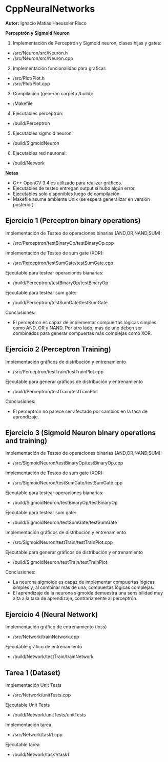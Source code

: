 # CppNeuralNetworks

<b>Autor:</b> Ignacio Matías Haeussler Risco

<b>Perceptrón y Sigmoid Neuron</b>

1. Implementación de Perceptrón y Sigmoid neuron, clases hijas y gates:
  - /src/Neuron/src/Neuron.h
  - /src/Neuron/src/Neuron.cpp
  
2. Implementación funcionalidad para graficar:
  - /src/Plot/Plot.h
  - /src/Plot/Plot.cpp

3. Compilación (generan carpeta /build):
  - /Makefile

4. Ejecutables perceptrón:
  - /build/Perceptron

5. Ejecutables sigmoid neuron:
  - /build/SigmoidNeuron
  
6. Ejecutables red neuronal:
  - /build/Network
  
<b>Notas</b>

  - C++ OpenCV 3.4 es utilizado para realizar gráficos.
  - Ejecutables de testeo entregan output si hubo algún error.
  - Ejecutables solo disponibles luego de compilación
  - Makefile asume ambiente Unix (se espera generalizar en versión posterior)

## Ejercicio 1 (Perceptron binary operations)

Implementación de Testeo de operaciones binarias (AND,OR,NAND,SUM): 
  - /src/Perceptron/testBinaryOp/testBinaryOp.cpp

Implementación de Testeo de sum gate (XOR): 
  - /src/Perceptron/testSumGate/testSumGate.cpp

Ejecutable para testear operaciones bianarias:
  - /build/Perceptron/testBinaryOp/testBinaryOp

Ejecutable para testear sum gate:
  - /build/Perceptron/testSumGate/testSumGate
  
Conclusiones:
  - El perceptron es capaz de implementar compuertas lógicas
  simples como AND, OR y NAND. Por otro lado, más de uno deben
  ser combinados para generar compuertas más complejas como XOR.

## Ejercicio 2 (Perceptron Training)

Implementación gráficos de distribución y entrenamiento
  - /src/Perceptron/testTrain/testTrainPlot.cpp
  
Ejecutable para generar gráficos de distribución y entrenamiento
  - /build/Perceptron/testTrain/testTrainPlot
  
Conclusiones:
  - El perceptrón no parece ser afectado por cambios en la tasa de
  aprendizaje.
  
## Ejercicio 3 (Sigmoid Neuron binary operations and training)

Implementación de Testeo de operaciones binarias (AND,OR,NAND,SUM): 
  - /src/SigmoidNeuron/testBinaryOp/testBinaryOp.cpp

Implementación de Testeo de sum gate (XOR): 
  - /src/SigmoidNeuron/testSumGate/testSumGate.cpp

Ejecutable para testear operaciones bianarias:
  - /build/SigmoidNeuron/testBinaryOp/testBinaryOp

Ejecutable para testear sum gate:
  - /build/SigmoidNeuron/testSumGate/testSumGate
  
Implementación gráficos de distribución y entrenamiento
  - /src/SigmoidNeuron/testTrain/testTrainPlot.cpp
  
Ejecutable para generar gráficos de distribución y entrenamiento
  - /build/SigmoidNeuron/testTrain/testTrainPlot

Conclusiones:
  - La neurona sigmoide es capaz de implementar compuertas lógicas
  simples y, al combinar más de una, compuertas lógicas complejas.
  - El aprendizaje de la neurona sigmoide demuestra una sensibilidad
  muy alta a la tasa de aprendizaje, contrariamente al perceptrón.
  
## Ejercicio 4 (Neural Network)

Implementación gráfico de entrenamiento (loss)
  - /src/Network/trainNetwork.cpp
  
Ejecutable gráfico de entrenamiento
  - /build/Network/testTrain/trainNetwork
  
  
## Tarea 1 (Dataset)

Implementación Unit Tests
  - /src/Network/unitTests.cpp
  
Ejecutable Unit Tests
  - /build/Network/unitTests/unitTests

Implementación tarea
  - /src/Network/task1.cpp
  
Ejecutable tarea
  - /build/Network/task1/task1
  
